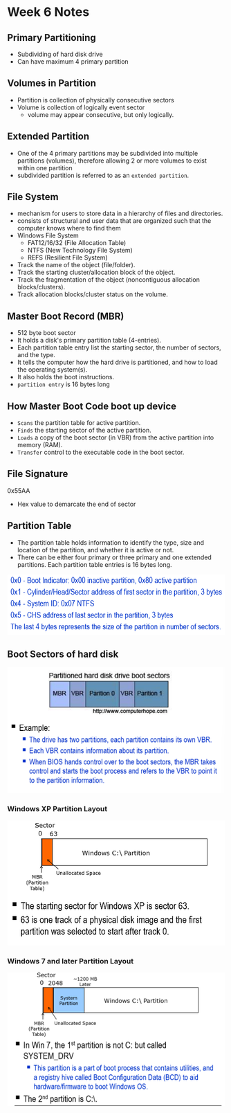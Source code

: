 # Week 6 Notes

## Primary Partitioning
- Subdividing of hard disk drive
- Can have maximum 4 primary partition

## Volumes in Partition
- Partition is collection of physically consecutive sectors
- Volume is collection of logically event sector
    - volume may appear consecutive, but only logically.

## Extended Partition
- One of the 4 primary partitions may be subdivided into multiple partitions (volumes), therefore allowing 2 or more volumes to exist within one partition
- subdivided partition is referred to as an `extended partition`.

## File System
- mechanism for users to store data in a hierarchy of files and directories.
- consists of structural and user data that are organized such that the computer knows where to find them
- Windows File System
    - FAT12/16/32 (File Allocation Table)
    - NTFS (New Technology File System)
    - REFS (Resilient File System)
- Track the name of the object (file/folder).
- Track the starting cluster/allocation block of the object.
- Track the fragmentation of the object (noncontiguous allocation blocks/clusters).
- Track allocation blocks/cluster status on the volume.

## Master Boot Record (MBR)
- 512 byte boot sector
- It holds a disk's primary partition table (4-entries).
- Each partition table entry list the starting sector, the number of sectors, and the type.
- It tells the computer how the hard drive is partitioned, and how to load the operating system(s).
- It also holds the boot instructions.
- `partition entry` is 16 bytes long

## How Master Boot Code boot up device
- `Scans` the partition table for active partition.
- `Finds` the starting sector of the active partition.
- `Loads` a copy of the boot sector (in VBR) from the active partition into memory (RAM).
- `Transfer` control to the executable code in the boot sector.

## File Signature
0x55AA
- Hex value to demarcate the end of sector

## Partition Table
- The partition table holds information to identify the type, size and location of the partition, and whether it is active or not. 
- There can be either four primary or three primary and one extended partitions. Each partition table entries is 16 bytes long.

![](/Week%206/Images/Partition%20Table%20Entry.png)  

## Boot Sectors of hard disk

![](/Week%206/Images/Hard%20Disk%20Boot%20Sectors.png)  

### Windows XP Partition Layout

![](/Week%206/Images/Windows%20XP%20Partition%20Layout.png)  

### Windows 7 and later Partition Layout

![](/Week%206/Images/Windows%207%20and%20Later%20Partition%20Layout.png)  